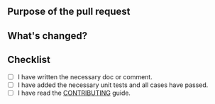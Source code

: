 <!--
Thanks very much for contributing to FastExcel! Please make sure that your code changes
are covered with tests. And in case of new features or big changes
remember to adjust the documentation.

Feel free to ping committers for the review!

In case of an existing issue, reference it using one of the following:

Closed: #ISSUE
Related: #ISSUE

-->

## Purpose of the pull request

<!-- Describe the purpose of this pull request. For example: Closed: #ISSUE-->

## What's changed?

<!--- Describe the change below, including rationale and design decisions -->

## Checklist

- [ ] I have written the necessary doc or comment.
- [ ] I have added the necessary unit tests and all cases have passed.
- [ ] I have read the [CONTRIBUTING](../CONTRIBUTING.md) guide.
